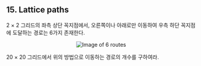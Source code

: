 ## 15. Lattice paths

2 &times; 2 그리드의 좌측 상단 꼭지점에서, 오른쪽이나 아래로만 이동하여 우측 하단 꼭지점에 도달하는 경로는 6가지 존재한다.

<p align="center">
  <img
    src="https://projecteuler.net/project/images/p015.png"
    alt="Image of 6 routes"
  >
</p>

20 &times; 20 그리드에서 위의 방법으로 이동하는 경로의 개수를 구하여라.
